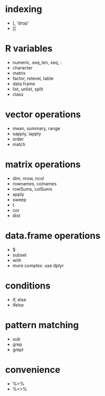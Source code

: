 # indexing

* [, 'drop'
* [[

# R variables

* numeric, seq_len, seq, :
* character
* matrix
* factor, relevel, table
* data.frame
* list, unlist, split
* class

# vector operations

* mean, summary, range
* sapply, lapply
* order
* match

# matrix operations

* dim, nrow, ncol
* rownames, colnames
* rowSums, colSums
* apply
* sweep
* t
* cor
* dist

# data.frame operations

* $
* subset
* with
* more complex: use dplyr

# conditions

* if, else
* ifelse

# pattern matching

* sub
* grep
* grepl

# convenience

* %>%
* %<>%
